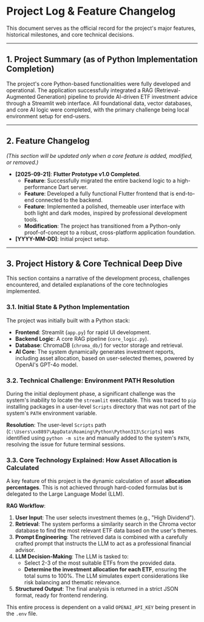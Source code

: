 # Project Log & Feature Changelog

This document serves as the official record for the project's major features, historical milestones, and core technical decisions.

---

## 1. Project Summary (as of Python Implementation Completion)

The project's core Python-based functionalities were fully developed and operational. The application successfully integrated a RAG (Retrieval-Augmented Generation) pipeline to provide AI-driven ETF investment advice through a Streamlit web interface. All foundational data, vector databases, and core AI logic were completed, with the primary challenge being local environment setup for end-users.

---

## 2. Feature Changelog

*(This section will be updated only when a core feature is added, modified, or removed.)*

-   **[2025-09-21]**: **Flutter Prototype v1.0 Completed**.
    -   **Feature**: Successfully migrated the entire backend logic to a high-performance Dart server.
    -   **Feature**: Developed a fully functional Flutter frontend that is end-to-end connected to the backend.
    -   **Feature**: Implemented a polished, themeable user interface with both light and dark modes, inspired by professional development tools.
    -   **Modification**: The project has transitioned from a Python-only proof-of-concept to a robust, cross-platform application foundation.
-   **[YYYY-MM-DD]**: Initial project setup.

---

## 3. Project History & Core Technical Deep Dive

This section contains a narrative of the development process, challenges encountered, and detailed explanations of the core technologies implemented.

### 3.1. Initial State & Python Implementation

The project was initially built with a Python stack:
-   **Frontend**: Streamlit (`app.py`) for rapid UI development.
-   **Backend Logic**: A core RAG pipeline (`core_logic.py`).
-   **Database**: ChromaDB (`chroma_db/`) for vector storage and retrieval.
-   **AI Core**: The system dynamically generates investment reports, including asset allocation, based on user-selected themes, powered by OpenAI's GPT-4o model.

### 3.2. Technical Challenge: Environment PATH Resolution

During the initial deployment phase, a significant challenge was the system's inability to locate the `streamlit` executable. This was traced to `pip` installing packages in a user-level `Scripts` directory that was not part of the system's `PATH` environment variable.

**Resolution**:
The user-level `Scripts` path (`C:\Users\xx8897\AppData\Roaming\Python\Python313\Scripts`) was identified using `python -m site` and manually added to the system's `PATH`, resolving the issue for future terminal sessions.

### 3.3. Core Technology Explained: How Asset Allocation is Calculated

A key feature of this project is the dynamic calculation of asset **allocation percentages**. This is not achieved through hard-coded formulas but is delegated to the Large Language Model (LLM).

**RAG Workflow**:
1.  **User Input**: The user selects investment themes (e.g., "High Dividend").
2.  **Retrieval**: The system performs a similarity search in the Chroma vector database to find the most relevant ETF data based on the user's themes.
3.  **Prompt Engineering**: The retrieved data is combined with a carefully crafted prompt that instructs the LLM to act as a professional financial advisor.
4.  **LLM Decision-Making**: The LLM is tasked to:
    -   Select 2-3 of the most suitable ETFs from the provided data.
    -   **Determine the investment allocation for each ETF**, ensuring the total sums to 100%. The LLM simulates expert considerations like risk balancing and thematic relevance.
5.  **Structured Output**: The final analysis is returned in a strict JSON format, ready for frontend rendering.

This entire process is dependent on a valid `OPENAI_API_KEY` being present in the `.env` file.
